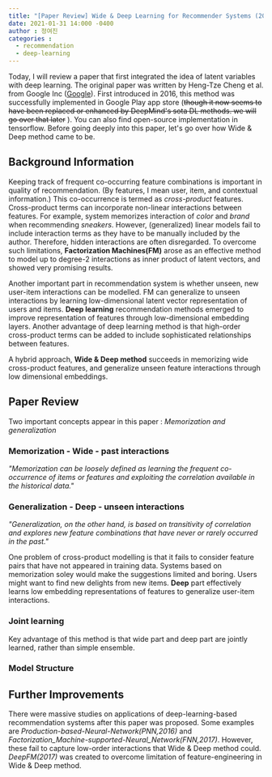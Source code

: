 ```yaml
---
title: "[Paper Review] Wide & Deep Learning for Recommender Systems (2016)"
date: 2021-01-31 14:000 -0400
author : 정여진
categories :
  - recommendation
  - deep-learning
---
```


Today, I will review a paper that first integrated the idea of latent variables with deep learning. The original paper was written by Heng-Tze Cheng et al. from Google Inc ([Google](https://arxiv.org/abs/1606.07792)). First introduced in 2016, this method was successfully implemented in Google Play app store (~~though it now seems to have been replaced or enhanced by DeepMind's sota DL methods. we will go over that later~~ ). You can also find open-source implementation in tensorflow. Before going deeply into this paper, let's go over how Wide & Deep method came to be.

## Background Information
Keeping track of frequent co-occurring feature combinations is important in quality of recommendation. (By features, I mean user, item, and contextual information.) This co-occurrence is termed as _cross-product_ features. Cross-product terms can incorporate non-linear interactions between features. For example, system memorizes interaction of _color_ and _brand_ when recommending _sneakers_. However, (generalized) linear models fail to include interaction terms as they have to be manually included by the author. Therefore, hidden interactions are often disregarded. To overcome such limitations, **Factorization Machines(FM)** arose as an effective method to model up to degree-2 interactions as inner product of latent vectors, and showed very promising results.


Another important part in recommendation system is whether unseen, new user-item interactions can be modelled. FM can generalize to unseen interactions by learning low-dimensional latent vector representation of users and items. **Deep learning** recommendation methods emerged to improve representation of features through low-dimensional embedding layers. Another advantage of deep learning method is that high-order cross-product terms can be added to include sophisticated relationships between features.

A hybrid approach, **Wide & Deep method** succeeds in memorizing wide cross-product features, and generalize unseen feature interactions through low dimensional embeddings.



## Paper Review
Two important concepts appear in this paper : _Memorization and generalization_

### Memorization - Wide - past interactions

  *"Memorization can be loosely defined as learning the frequent co-occurrence of items or features and exploiting the correlation available in the historical data."*



### Generalization - Deep - unseen interactions

  *"Generalization, on the other hand, is based on transitivity of correlation and explores new feature combinations that have never or rarely occurred in the past."*

One problem of cross-product modelling is that it fails to consider feature pairs that have not appeared in training data. Systems based on memorization soley would make the suggestions limited and boring. Users might want to find new delights from new items. **Deep** part effectively learns low embedding representations of features to generalize user-item interactions.


### Joint learning
Key advantage of this method is that wide part and deep part are jointly learned, rather than simple ensemble.




### Model Structure


## Further Improvements

There were massive studies on applications of deep-learning-based recommendation systems after this paper was proposed. Some examples are _Production-based-Neural-Network(PNN,2016)_ and _Factorization_Machine-supported-Neural_Network(FNN,2017)_. However, these fail to capture low-order interactions that Wide & Deep method could. _DeepFM(2017)_ was created to overcome limitation of feature-engineering in Wide & Deep method.
